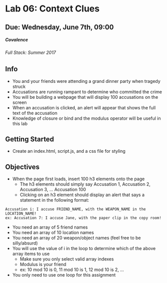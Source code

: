 # Lab 06: Context Clues
## Due: Wednesday, June 7th, 09:00
##### Covalence 
###### Full Stack: Summer 2017

## Info
* You and your friends were attending a grand dinner party when tragedy struck
* Accusations are running rampant to determine who committed the crime
* You will be building a webpage that will display 100 accusations on the screen
* When an accusation is clicked, an alert will appear that shows the full text of the accusation
* Knowledge of closure or bind and the modulus operator will be useful in this lab

## Getting Started
* Create an index.html, script.js, and a css file for styling

## Objectives
* When the page first loads, insert 100 h3 elements onto the page
    * The h3 elements should simply say Accusation 1, Accusation 2, Accusation 3, ... Accusation 100
    * Clicking on an h3 element should display an alert that says a statement in the following format:
```
Accusation i: I accuse FRIEND_NAME, with the WEAPON_NAME in the LOCATION_NAME!
ex: Accusation 7: I accuse Jane, with the paper clip in the copy room!
```
* You need an array of 5 friend names
* You need an array of 10 location names
* You need an array of 20 weapon/object names (feel free to be silly/absurd)
* You will use the value of i in the loop to determine which of the above array items to use
    * Make sure you only select valid array indexes
    * Modulus is your friend
    * ex: 10 mod 10 is 0, 11 mod 10 is 1, 12 mod 10 is 2, ...
* You only need to use one loop for this assignment